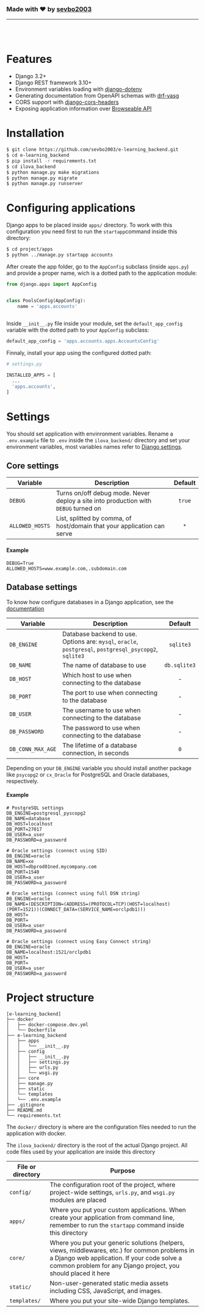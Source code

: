 ### Made with ❤️ by [sevbo2003](httos://github.com/sevbo2003)
<hr>
<br>
<br>

# Features

-  Django 3.2+
-  Django REST framework 3.10+
-  Environment variables loading with [django-dotenv](https://github.com/jpadilla/django-dotenv)
-  Generating documentation from OpenAPI schemas with [drf-yasg](https://github.com/axnsan12/drf-yasg/)
-  CORS support with [django-cors-headers](https://github.com/adamchainz/django-cors-headers)
-  Exposing application information over [Browseable API](https://www.django-rest-framework.org/topics/browsable-api/)

# Installation

```bash
$ git clone https://github.com/sevbo2003/e-learning_backend.git
$ cd e-learning_backend
$ pip install -r requirements.txt
$ cd ilova_backend
$ python manage.py make migrations
$ python manage.py migrate
$ python manage.py runserver
```

# Configuring applications

Django apps to be placed inside `apps/` directory. To work with this configuration you need first to run the `startapp`command inside this directory:

```bash
$ cd project/apps
$ python ../manage.py startapp accounts
```

After create the app folder, go to the `AppConfig` subclass (inside `apps.py`) and provide a proper name, wich is a dotted path to the application module:

```python
from django.apps import AppConfig


class PoolsConfig(AppConfig):
    name = 'apps.accounts'
    
```

Inside `__init__.py` file inside your module, set the `default_app_config` variable with the dotted path to your `AppConfig` subclass:

```python
default_app_config = 'apps.accounts.apps.AccountsConfig'
```

Finnaly, install your app using the configured dotted path:

```python
# settings.py

INSTALLED_APPS = [
  ...
  'apps.accounts',
]
```

# Settings
You should set application with envinronment variables. Rename a `.env.example` file to `.env` inside the `ilova_backend/` directory and set your environment variables, most variables names refer to [Django settings](https://docs.djangoproject.com/en/3.2/ref/settings/). 

## Core settings

| Variable        | Description                                                                          | Default   |
| --------------- | ------------------------------------------------------------------------------------ | :-------: |
| `DEBUG`         | Turns on/off debug mode. Never deploy a site into production with `DEBUG` turned on  | `true`    |
| `ALLOWED_HOSTS` | List, splitted by comma, of host/domain that your application can serve               | `*`       |


#### Example
```
DEBUG=True
ALLOWED_HOSTS=www.example.com,.subdomain.com
```

## Database settings
To know how configure databases in a Django application, see the [documentation](https://docs.djangoproject.com/en/3.2/ref/databases/)


| Variable         | Description                                                                          | Default     |
| ---------------  | ------------------------------------------------------------------------------------ | :---------: |
| `DB_ENGINE`      | Database backend to use. Options are: `mysql`, `oracle`, `postgresql`, `postgresql_psycopg2`,  `sqlite3`         | `sqlite3`    |
| `DB_NAME`        | The name of database to use                                                          | `db.sqlite3`|
| `DB_HOST`        | Which host to use when connecting to the database                                    | -           |
| `DB_PORT`        | The port to use when connecting to the database                                      | -           |
| `DB_USER`        | The username to use when connecting to the database                                  | -           |
| `DB_PASSWORD`    | The password to use when connecting to the database                                  | -           |
| `DB_CONN_MAX_AGE`| The lifetime of a database connection, in seconds                                    | `0`         |

Depending on your `DB_ENGINE` variable you should install another package like `psycopg2` or `cx_Oracle` for PostgreSQL and Oracle databases, respectively.

#### Example

```
# PostgreSQL settings
DB_ENGINE=postgresql_pyscopg2
DB_NAME=database
DB_HOST=localhost
DB_PORT=27017
DB_USER=a_user
DB_PASSWORD=a_password

# Oracle settings (connect using SID)
DB_ENGINE=oracle
DB_NAME=xe
DB_HOST=dbprod01ned.mycompany.com
DB_PORT=1540
DB_USER=a_user
DB_PASSWORD=a_password

# Oracle settings (connect using full DSN string)
DB_ENGINE=oracle
DB_NAME=(DESCRIPTION=(ADDRESS=(PROTOCOL=TCP)(HOST=localhost)(PORT=1521))(CONNECT_DATA=(SERVICE_NAME=orclpdb1)))
DB_HOST=
DB_PORT=
DB_USER=a_user
DB_PASSWORD=a_password

# Oracle settings (connect using Easy Connect string)
DB_ENGINE=oracle
DB_NAME=localhost:1521/orclpdb1
DB_HOST=
DB_PORT=
DB_USER=a_user
DB_PASSWORD=a_password
```


# Project structure                                                     

```
[e-learning_backend]
├── docker
│   ├── docker-compose.dev.yml
│   └── Dockerfile
├── e-learning_backend
│   ├── apps
│   │   └── __init__.py
│   ├── config
│   │   ├── __init__.py
│   │   ├── settings.py
│   │   ├── urls.py
│   │   └── wsgi.py
│   ├── core
│   ├── manage.py
│   ├── static
│   └── templates
│   └── .env.example
├── .gitignore
├── README.md
└── requirements.txt
```

The `docker/` directory is where are the configuration files needed to run the application with docker.

The `ilova_backend/` directory is the root of the actual Django project. All code files used by your application are inside this directory

| File or directory       | Purpose       | 
| ----------------------- | ------------- | 
| `config/`               | The configuration root of the project, where project-wide settings, `urls.py`, and `wsgi.py` modules are placed        | 
| `apps/`                 | Where you put your custom applications. When create your application from command line, remember to run the `startapp` command inside this directory| 
| `core/`                 | Where you put your generic solutions (helpers, views, middlewares, etc.) for common problems in a Django web application. If your code solve a common problem for any Django project, you should placed it here  |
| `static/`               | Non-user-generated static media assets including CSS, JavaScript, and images. |
| `templates/`            | Where you put your site-wide Django templates.    |
